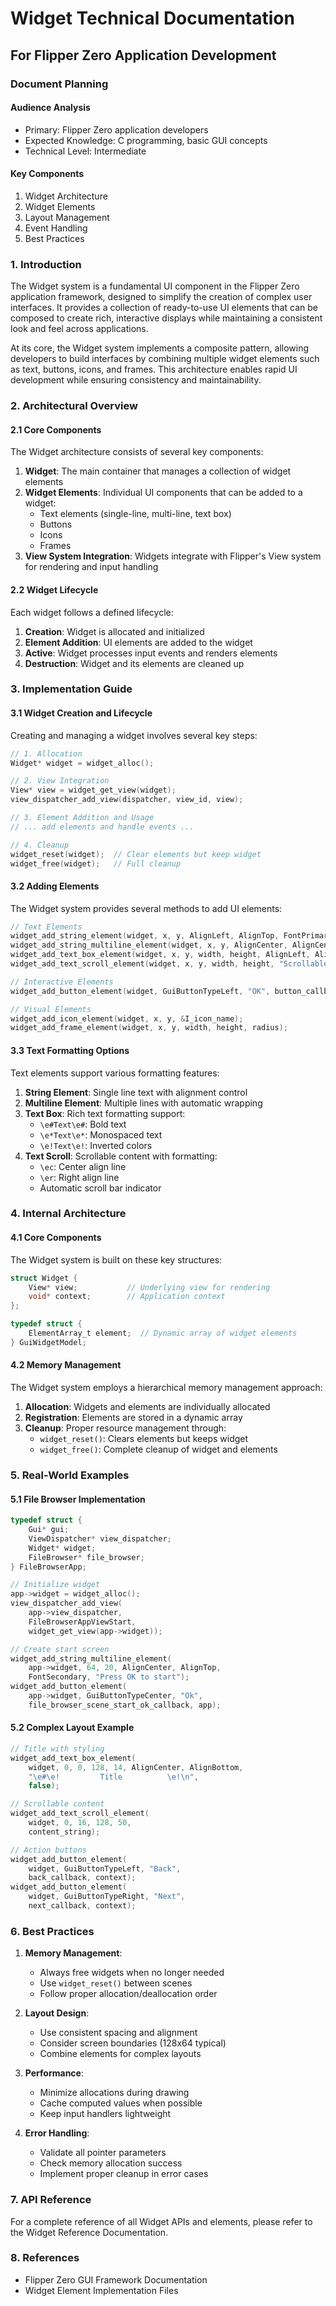 # Widget Technical Documentation

## For Flipper Zero Application Development

### Document Planning

#### Audience Analysis

- Primary: Flipper Zero application developers
- Expected Knowledge: C programming, basic GUI concepts
- Technical Level: Intermediate

#### Key Components

1. Widget Architecture
2. Widget Elements
3. Layout Management
4. Event Handling
5. Best Practices

### 1. Introduction

The Widget system is a fundamental UI component in the Flipper Zero application framework, designed to simplify the creation of complex user interfaces. It provides a collection of ready-to-use UI elements that can be composed to create rich, interactive displays while maintaining a consistent look and feel across applications.

At its core, the Widget system implements a composite pattern, allowing developers to build interfaces by combining multiple widget elements such as text, buttons, icons, and frames. This architecture enables rapid UI development while ensuring consistency and maintainability.

### 2. Architectural Overview

#### 2.1 Core Components

The Widget architecture consists of several key components:

1. **Widget**: The main container that manages a collection of widget elements
2. **Widget Elements**: Individual UI components that can be added to a widget:
   - Text elements (single-line, multi-line, text box)
   - Buttons
   - Icons
   - Frames
3. **View System Integration**: Widgets integrate with Flipper's View system for rendering and input handling

#### 2.2 Widget Lifecycle

Each widget follows a defined lifecycle:

1. **Creation**: Widget is allocated and initialized
2. **Element Addition**: UI elements are added to the widget
3. **Active**: Widget processes input events and renders elements
4. **Destruction**: Widget and its elements are cleaned up

### 3. Implementation Guide

#### 3.1 Widget Creation and Lifecycle

Creating and managing a widget involves several key steps:

```c
// 1. Allocation
Widget* widget = widget_alloc();

// 2. View Integration
View* view = widget_get_view(widget);
view_dispatcher_add_view(dispatcher, view_id, view);

// 3. Element Addition and Usage
// ... add elements and handle events ...

// 4. Cleanup
widget_reset(widget);  // Clear elements but keep widget
widget_free(widget);   // Full cleanup
```

#### 3.2 Adding Elements

The Widget system provides several methods to add UI elements:

```c
// Text Elements
widget_add_string_element(widget, x, y, AlignLeft, AlignTop, FontPrimary, "Text");
widget_add_string_multiline_element(widget, x, y, AlignCenter, AlignCenter, FontSecondary, "Multi\nLine");
widget_add_text_box_element(widget, x, y, width, height, AlignLeft, AlignTop, "Rich \e#Bold\e# Text", false);
widget_add_text_scroll_element(widget, x, y, width, height, "Scrollable Content");

// Interactive Elements
widget_add_button_element(widget, GuiButtonTypeLeft, "OK", button_callback, context);

// Visual Elements
widget_add_icon_element(widget, x, y, &I_icon_name);
widget_add_frame_element(widget, x, y, width, height, radius);
```

#### 3.3 Text Formatting Options

Text elements support various formatting features:

1. **String Element**: Single line text with alignment control
2. **Multiline Element**: Multiple lines with automatic wrapping
3. **Text Box**: Rich text formatting support:
   - `\e#Text\e#`: Bold text
   - `\e*Text\e*`: Monospaced text
   - `\e!Text\e!`: Inverted colors
4. **Text Scroll**: Scrollable content with formatting:
   - `\ec`: Center align line
   - `\er`: Right align line
   - Automatic scroll bar indicator

### 4. Internal Architecture

#### 4.1 Core Components

The Widget system is built on these key structures:

```c
struct Widget {
    View* view;           // Underlying view for rendering
    void* context;        // Application context
};

typedef struct {
    ElementArray_t element;  // Dynamic array of widget elements
} GuiWidgetModel;
```

#### 4.2 Memory Management

The Widget system employs a hierarchical memory management approach:

1. **Allocation**: Widgets and elements are individually allocated
2. **Registration**: Elements are stored in a dynamic array
3. **Cleanup**: Proper resource management through:
   - `widget_reset()`: Clears elements but keeps widget
   - `widget_free()`: Complete cleanup of widget and elements

### 5. Real-World Examples

#### 5.1 File Browser Implementation

```c
typedef struct {
    Gui* gui;
    ViewDispatcher* view_dispatcher;
    Widget* widget;
    FileBrowser* file_browser;
} FileBrowserApp;

// Initialize widget
app->widget = widget_alloc();
view_dispatcher_add_view(
    app->view_dispatcher,
    FileBrowserAppViewStart,
    widget_get_view(app->widget));

// Create start screen
widget_add_string_multiline_element(
    app->widget, 64, 20, AlignCenter, AlignTop,
    FontSecondary, "Press OK to start");
widget_add_button_element(
    app->widget, GuiButtonTypeCenter, "Ok",
    file_browser_scene_start_ok_callback, app);
```

#### 5.2 Complex Layout Example

```c
// Title with styling
widget_add_text_box_element(
    widget, 0, 0, 128, 14, AlignCenter, AlignBottom,
    "\e#\e!         Title          \e!\n",
    false);

// Scrollable content
widget_add_text_scroll_element(
    widget, 0, 16, 128, 50,
    content_string);

// Action buttons
widget_add_button_element(
    widget, GuiButtonTypeLeft, "Back",
    back_callback, context);
widget_add_button_element(
    widget, GuiButtonTypeRight, "Next",
    next_callback, context);
```

### 6. Best Practices

1. **Memory Management**:
   - Always free widgets when no longer needed
   - Use `widget_reset()` between scenes
   - Follow proper allocation/deallocation order

2. **Layout Design**:
   - Use consistent spacing and alignment
   - Consider screen boundaries (128x64 typical)
   - Combine elements for complex layouts

3. **Performance**:
   - Minimize allocations during drawing
   - Cache computed values when possible
   - Keep input handlers lightweight

4. **Error Handling**:
   - Validate all pointer parameters
   - Check memory allocation success
   - Implement proper cleanup in error cases

### 7. API Reference

For a complete reference of all Widget APIs and elements, please refer to the Widget Reference Documentation.

### 8. References

- Flipper Zero GUI Framework Documentation
- Widget Element Implementation Files
